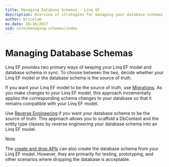 ```yaml
---
title: Managing Database Schemas - Linq EF
description: Overview of strategies for managing your database schemas with Linq Entity Framework
author: bricelam
ms.date: 10/30/2017
uid: core/managing-schemas/index
---
```

# Managing Database Schemas

Linq EF provides two primary ways of keeping your Linq EF model and database schema in sync. To choose between the two,
decide whether your Linq EF model or the database schema is the source of truth.

If you want your Linq EF model to be the source of truth, use [Migrations][1]. As you make changes to your Linq EF
model, this approach incrementally applies the corresponding schema changes to your database so that it remains
compatible with your Linq EF model.

Use [Reverse Engineering][2] if you want your database schema to be the source of truth. This approach allows you to
scaffold a DbContext and the entity type classes by reverse engineering your database schema into an Linq EF model.

> [!NOTE]
> The [create and drop APIs][3] can also create the database schema from your Linq EF model. However, they are primarily
> for testing, prototyping, and other scenarios where dropping the database is acceptable.

  [1]: xref:core/managing-schemas/migrations/index
  [2]: xref:core/managing-schemas/scaffolding
  [3]: xref:core/managing-schemas/ensure-created
